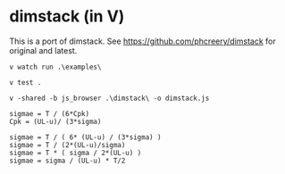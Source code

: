 # dimstack (in V)

This is a port of dimstack. See https://github.com/phcreery/dimstack for original and latest.

`v watch run .\examples\`

`v test . `

`v -shared -b js_browser .\dimstack\ -o dimstack.js`

```
sigmae = T / (6*Cpk)
Cpk = (UL-u)/ (3*sigma)

sigmae = T / ( 6* (UL-u) / (3*sigma) )
sigmae = T / (2*(UL-u)/sigma)
sigmae = T * ( sigma / 2*(UL-u) )
sigmae = sigma / (UL-u) * T/2
```
